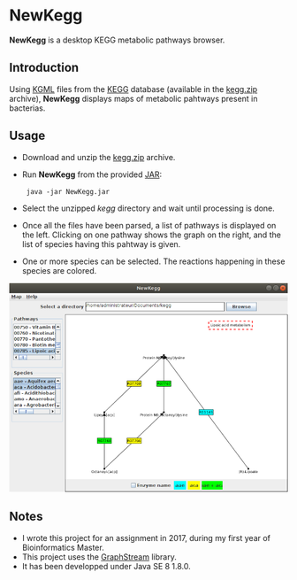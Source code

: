 # NewKegg
**NewKegg** is a desktop KEGG metabolic pathways browser.

## Introduction

Using [KGML](https://www.kegg.jp/kegg/xml/) files from the [KEGG](https://www.genome.jp/kegg/) database 
(available in the [kegg.zip](https://github.com/SeverineLiegeois/NewKegg/blob/master/kegg.zip) archive), **NewKegg** displays maps of metabolic pahtways present in bacterias.

## Usage

* Download and unzip the [kegg.zip](https://github.com/SeverineLiegeois/NewKegg/blob/master/kegg.zip) archive.
* Run **NewKegg** from the provided [JAR](https://github.com/SeverineLiegeois/NewKegg/blob/master/NewKegg.jar):

	   java -jar NewKegg.jar
	
* Select the unzipped *kegg* directory and wait until processing is done.
* Once all the files have been parsed, a list of pathways is displayed on the left. Clicking on one pathway shows the graph on the right, and the list of species having this pahtway is given.
* One or more species can be selected. The reactions happening in these species are colored.

![Screenshot](/screenshot.png)
	
## Notes

* I wrote this project for an assignment in 2017, during my first year of Bioinformatics Master.
* This project uses the [GraphStream](http://graphstream-project.org/) library.
* It has been developped under Java SE 8 1.8.0.
